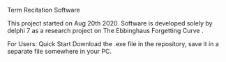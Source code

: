  Term Recitation Software
 
 This project started on Aug 20th 2020.
 Software is developed solely by delphi 7 as a research project on The Ebbinghaus Forgetting Curve .
 
 For Users:
 Quick Start
 Download the .exe file in the repository, save it in a separate file somewhere in your PC.
 
